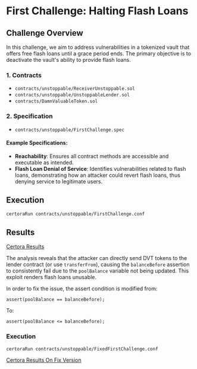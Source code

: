 # First Challenge: Halting Flash Loans

## Challenge Overview

In this challenge, we aim to address vulnerabilities in a tokenized vault that offers free flash loans until a grace period ends. The primary objective is to deactivate the vault's ability to provide flash loans.

### 1. Contracts

- `contracts/unstoppable/ReceiverUnstoppable.sol`
- `contracts/unstoppable/UnstoppableLender.sol`
- `contracts/DamnValuableToken.sol`

### 2. Specification

- `contracts/unstoppable/FirstChallenge.spec`

#### Example Specifications:

- **Reachability**: Ensures all contract methods are accessible and executable as intended.
- **Flash Loan Denial of Service**: Identifies vulnerabilities related to flash loans, demonstrating how an attacker could revert flash loans, thus denying service to legitimate users.

## Execution

```bash
certoraRun contracts/unstoppable/FirstChallenge.conf
```

## Results

[Certora Results](https://prover.certora.com/output/1512/1b14f7e64fd841cdba46e160a5c418ab?anonymousKey=12bee694f43bafa5df07abcb788fa65cb9d68130)

The analysis reveals that the attacker can directly send DVT tokens to the lender contract (or use `transferFrom`), causing the `balanceBefore` assertion to consistently fail due to the `poolBalance` variable not being updated. This exploit renders flash loans unusable.

In order to fix the issue, the assert condition is modified from:

```solidity
assert(poolBalance == balanceBefore);
```

To:

```solidity
assert(poolBalance <= balanceBefore);
```

### Execution

```bash
certoraRun contracts/unstoppable/FixedFirstChallenge.conf
```

[Certora Results On Fix Version](https://prover.certora.com/output/1512/2626b553ef404f9aad184b26d94da7e7?anonymousKey=f0c5da4e4c56ee4eb5fbd6359bfa092c563fb97a)